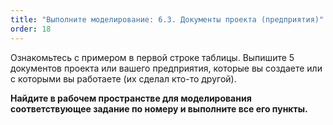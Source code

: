 ```yaml
---
title: "Выполните моделирование: 6.3. Документы проекта (предприятия)"
order: 18
---
```




Ознакомьтесь с примером в первой строке таблицы. Выпишите 5 документов проекта или вашего предприятия, которые вы создаете или с которыми вы работаете (их сделал кто-то другой).

**Найдите в рабочем пространстве для моделирования соответствующее задание по номеру и выполните все его пункты.**

